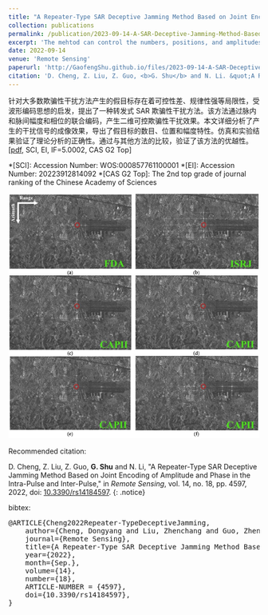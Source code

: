 ```yaml
---
title: "A Repeater-Type SAR Deceptive Jamming Method Based on Joint Encoding of Amplitude and Phase in the Intra-Pulse and Inter-Pulse"
collection: publications
permalink: /publication/2023-09-14-A-SAR-Deceptive-Jamming-Method-Based-on-CAPII
excerpt: 'The mehtod can control the numbers, positions, and amplitudes of the false targets by changing the specific parameters.'
date: 2022-09-14
venue: 'Remote Sensing'
paperurl: 'http://GaofengShu.github.io/files/2023-09-14-A-SAR-Deceptive-Jamming-Method-Based-on-CAPII.pdf'
citation: 'D. Cheng, Z. Liu, Z. Guo, <b>G. Shu</b> and N. Li. &quot;A Repeater-Type SAR Deceptive Jamming Method Based on Joint Encoding of Amplitude and Phase in the Intra-Pulse and Inter-Pulse&quot;. <i>Remote Sensing</i>. 2022, 14, 18.'
---
```

针对大多数欺骗性干扰方法产生的假目标存在着可控性差、规律性强等局限性，受波形编码思想的启发，提出了一种转发式 SAR 欺骗性干扰方法。该方法通过脉内和脉间幅度和相位的联合编码，产生二维可控欺骗性干扰效果。本文详细分析了产生的干扰信号的成像效果，导出了假目标的数目、位置和幅度特性。仿真和实验结果验证了理论分析的正确性。通过与其他方法的比较，验证了该方法的优越性。\[[pdf](http://GaofengShu.github.io/files/2023-09-14-A-SAR-Deceptive-Jamming-Method-Based-on-CAPII.pdf), SCI, EI, IF=5.0002, CAS G2 Top\]

*[SCI]: Accession Number: WOS:000857761100001
*[EI]: Accession Number: 20223912814092
*[CAS G2 Top]: The 2nd top grade of journal ranking of the Chinese Academy of Sciences

<img src='/images/pubsImages/CAPIIBasedDeceptiveJamming.jpg'>

Recommended citation:

D. Cheng, Z. Liu, Z. Guo, **G. Shu** and N. Li, "A Repeater-Type SAR Deceptive Jamming Method Based on Joint Encoding of Amplitude and Phase in the Intra-Pulse and Inter-Pulse," in *Remote Sensing*, vol. 14, no. 18, pp. 4597, 2022, doi: [10.3390/rs14184597](https://doi.org/10.3390/rs14184597).
{: .notice}

bibtex: 
<pre>
@ARTICLE{Cheng2022Repeater-TypeDeceptiveJamming,
	author={Cheng, Dongyang and Liu, Zhenchang and Guo, Zhengwei and Shu, Gaofeng and Li, Ning},
	journal={Remote Sensing},
	title={A Repeater-Type SAR Deceptive Jamming Method Based on Joint Encoding of Amplitude and Phase in the Intra-Pulse and Inter-Pulse},
	year={2022},
	month={Sep.},
	volume={14},
	number={18},
	ARTICLE-NUMBER = {4597},
	doi={10.3390/rs14184597},
}
</pre>
